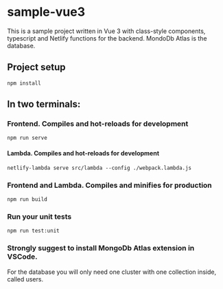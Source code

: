 # sample-vue3

This is a sample project written in Vue 3 with class-style components, typescript and Netlify functions for the backend. MondoDb Atlas is the database.
## Project setup
```
npm install
```

## In two terminals:
### Frontend. Compiles and hot-reloads for development
```
npm run serve
```
#### Lambda. Compiles and hot-reloads for development
```
netlify-lambda serve src/lambda --config ./webpack.lambda.js
```

### Frontend and Lambda. Compiles and minifies for production
```
npm run build
```

### Run your unit tests
```
npm run test:unit
```

### Strongly suggest to install MongoDb Atlas extension in VSCode.
For the database you will only need one cluster with one collection inside, called users.

